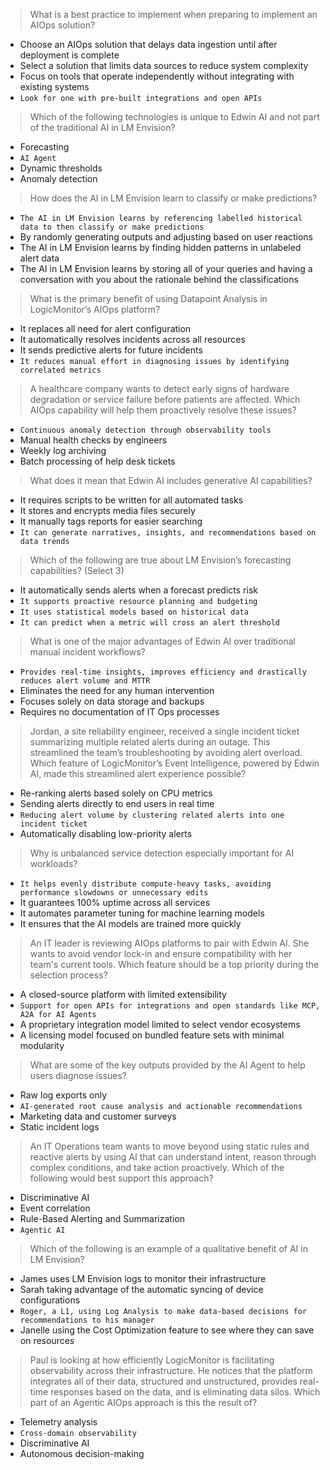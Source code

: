 > What is a best practice to implement when preparing to implement an AIOps solution?
* Choose an AIOps solution that delays data ingestion until after deployment is complete
* Select a solution that limits data sources to reduce system complexity
* Focus on tools that operate independently without integrating with existing systems
* `Look for one with pre-built integrations and open APIs`

> Which of the following technologies is unique to Edwin AI and not part of the traditional AI in LM Envision?
* Forecasting
* `AI Agent`
* Dynamic thresholds
* Anomaly detection

> How does the AI in LM Envision learn to classify or make predictions?
* `The AI in LM Envision learns by referencing labelled historical data to then classify or make predictions`
* By randomly generating outputs and adjusting based on user reactions
* The AI in LM Envision learns by finding hidden patterns in unlabeled alert data
* The AI in LM Envision learns by storing all of your queries and having a conversation with you about the rationale behind the classifications

> What is the primary benefit of using Datapoint Analysis in LogicMonitor’s AIOps platform?
* It replaces all need for alert configuration
* It automatically resolves incidents across all resources
* It sends predictive alerts for future incidents
* `It reduces manual effort in diagnosing issues by identifying correlated metrics`

> A healthcare company wants to detect early signs of hardware degradation or service failure before patients are affected. Which AIOps capability will help them proactively resolve these issues?
* `Continuous anomaly detection through observability tools`
* Manual health checks by engineers
* Weekly log archiving
* Batch processing of help desk tickets

> What does it mean that Edwin AI includes generative AI capabilities?
* It requires scripts to be written for all automated tasks
* It stores and encrypts media files securely
* It manually tags reports for easier searching
* `It can generate narratives, insights, and recommendations based on data trends`

> Which of the following are true about LM Envision’s forecasting capabilities? (Select 3)
* It automatically sends alerts when a forecast predicts risk
* `It supports proactive resource planning and budgeting`
* `It uses statistical models based on historical data`
* `It can predict when a metric will cross an alert threshold`

> What is one of the major advantages of Edwin AI over traditional manual incident workflows?
* `Provides real-time insights, improves efficiency and drastically reduces alert volume and MTTR`
* Eliminates the need for any human intervention
* Focuses solely on data storage and backups
* Requires no documentation of IT Ops processes

> Jordan, a site reliability engineer, received a single incident ticket summarizing multiple related alerts during an outage. This streamlined the team’s troubleshooting by avoiding alert overload. Which feature of LogicMonitor’s Event Intelligence, powered by Edwin AI, made this streamlined alert experience possible?
* Re-ranking alerts based solely on CPU metrics
* Sending alerts directly to end users in real time
* `Reducing alert volume by clustering related alerts into one incident ticket`
* Automatically disabling low-priority alerts

> Why is unbalanced service detection especially important for AI workloads?
* `It helps evenly distribute compute-heavy tasks, avoiding performance slowdowns or unnecessary edits`
* It guarantees 100% uptime across all services
* It automates parameter tuning for machine learning models
* It ensures that the AI models are trained more quickly

> An IT leader is reviewing AIOps platforms to pair with Edwin AI. She wants to avoid vendor lock-in and ensure compatibility with her team's current tools. Which feature should be a top priority during the selection process?
* A closed-source platform with limited extensibility
* `Support for open APIs for integrations and open standards like MCP, A2A for AI Agents`
* A proprietary integration model limited to select vendor ecosystems
* A licensing model focused on bundled feature sets with minimal modularity

> What are some of the key outputs provided by the AI Agent to help users diagnose issues?
* Raw log exports only
* `AI-generated root cause analysis and actionable recommendations`
* Marketing data and customer surveys
* Static incident logs

> An IT Operations team wants to move beyond using static rules and reactive alerts by using AI that can understand intent, reason through complex conditions, and take action proactively. Which of the following would best support this approach?
* Discriminative AI
* Event correlation
* Rule-Based Alerting and Summarization
* `Agentic AI`

> Which of the following is an example of a qualitative benefit of AI in LM Envision?
* James uses LM Envision logs to monitor their infrastructure
* Sarah taking advantage of the automatic syncing of device configurations
* `Roger, a L1, using Log Analysis to make data-based decisions for recommendations to his manager`
* Janelle using the Cost Optimization feature to see where they can save on resources

> Paul is looking at how efficiently LogicMonitor is facilitating observability across their infrastructure. He notices that the platform integrates all of their data, structured and unstructured, provides real-time responses based on the data, and is eliminating data silos. Which part of an Agentic AIOps approach is this the result of?
* Telemetry analysis
* `Cross-domain observability`
* Discriminative AI
* Autonomous decision-making
